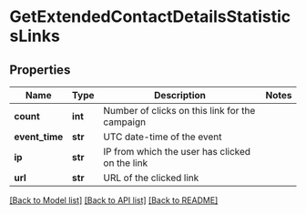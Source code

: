 # GetExtendedContactDetailsStatisticsLinks

## Properties
Name | Type | Description | Notes
------------ | ------------- | ------------- | -------------
**count** | **int** | Number of clicks on this link for the campaign | 
**event_time** | **str** | UTC date-time of the event | 
**ip** | **str** | IP from which the user has clicked on the link | 
**url** | **str** | URL of the clicked link | 

[[Back to Model list]](../README.md#documentation-for-models) [[Back to API list]](../README.md#documentation-for-api-endpoints) [[Back to README]](../README.md)


